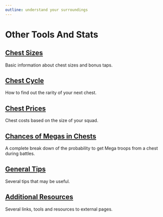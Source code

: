 ```yaml
---
outline: understand your surroundings
---
```


# Other Tools And Stats

## [Chest Sizes](/sb/chest_sizes)

Basic information about chest sizes and bonus taps.

## [Chest Cycle](/sb/chest_cycle)

How to find out the rarity of your next chest.

## [Chest Prices](/sb/chest_prices)

Chest costs based on the size of your squad.

## [Chances of Megas in Chests](/sb/mega_chances)

A complete break down of the probability to get Mega troops from a chest during battles.

## [General Tips](/sb/tips)

Several tips that may be useful.

## [Additional Resources](/sb/resources)

Several links, tools and resources to external pages.